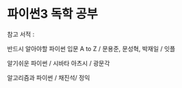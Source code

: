 # 파이썬3 독학 공부

참고 서적 :

반드시 알아야할 파이썬 입문 A to Z / 문용준, 문성혁, 박재일 / 잇플

알기쉬운 파이썬 / 시바타 아츠시 / 광문각

알고리즘과 파이썬 / 채진석/ 정익
